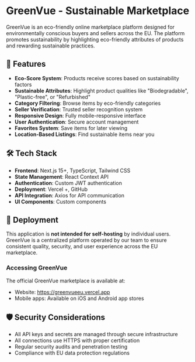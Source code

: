 # GreenVue - Sustainable Marketplace

GreenVue is an eco-friendly online marketplace platform designed for environmentally conscious buyers and sellers across the EU. The platform promotes sustainability by highlighting eco-friendly attributes of products and rewarding sustainable practices.

## 🌱 Features

- **Eco-Score System**: Products receive scores based on sustainability factors
- **Sustainable Attributes**: Highlight product qualities like "Biodegradable", "Plastic-free", or "Refurbished"
- **Category Filtering**: Browse items by eco-friendly categories
- **Seller Verification**: Trusted seller recognition system
- **Responsive Design**: Fully mobile-responsive interface
- **User Authentication**: Secure account management
- **Favorites System**: Save items for later viewing
- **Location-Based Listings**: Find sustainable items near you

## 🛠️ Tech Stack

- **Frontend**: Next.js 15+, TypeScript, Tailwind CSS
- **State Management**: React Context API
- **Authentication**: Custom JWT authentication
- **Deployment**: Vercel +, GitHub
- **API Integration**: Axios for API communication
- **UI Components**: Custom components

## 🚀 Deployment

This application is **not intended for self-hosting** by individual users. GreenVue is a centralized platform operated by our team to ensure consistent quality, security, and user experience across the EU marketplace.

### Accessing GreenVue

The official GreenVue marketplace is available at:

- Website: https://greenvueeu.vercel.app
- Mobile apps: Available on iOS and Android app stores

## 🛡️ Security Considerations

- All API keys and secrets are managed through secure infrastructure
- All connections use HTTPS with proper certification
- Regular security audits and penetration testing
- Compliance with EU data protection regulations
